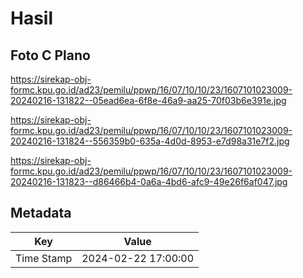 # Hasil

## Foto C Plano

https://sirekap-obj-formc.kpu.go.id/ad23/pemilu/ppwp/16/07/10/10/23/1607101023009-20240216-131822--05ead6ea-6f8e-46a9-aa25-70f03b6e391e.jpg

https://sirekap-obj-formc.kpu.go.id/ad23/pemilu/ppwp/16/07/10/10/23/1607101023009-20240216-131824--556359b0-635a-4d0d-8953-e7d98a31e7f2.jpg

https://sirekap-obj-formc.kpu.go.id/ad23/pemilu/ppwp/16/07/10/10/23/1607101023009-20240216-131823--d86466b4-0a6a-4bd6-afc9-49e26f6af047.jpg


## Metadata

| Key        | Value               |
| ---------- | ------------------- |
| Time Stamp | 2024-02-22 17:00:00 |



